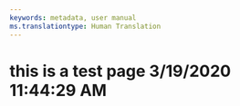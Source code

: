 ```yaml
---
keywords: metadata, user manual
ms.translationtype: Human Translation
---
```

# this is a test page 3/19/2020 11:44:29 AM
